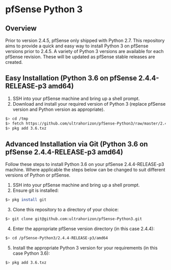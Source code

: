 # pfSense Python 3


## Overview

Prior to version 2.4.5, pfSense only shipped with Python 2.7. This repository aims to provide a quick and easy way to install Python 3 on pfSense versions prior to 2.4.5. A variety of Python 3 versions are available for each pfSense revision. These will be updated as pfSense stable releases are created.

## Easy Installation (Python 3.6 on pfSense 2.4.4-RELEASE-p3 amd64)

1. SSH into your pfSense machine and bring up a shell prompt.
2. Download and install your required version of Python 3 (replace pfSense version and Python version as appropriate).
```sh
$> cd /tmp
$> fetch https://github.com/ultrahorizon/pfSense-Python3/raw/master/2.4.4-RELEASE-p3/amd64/3.6.txz
$> pkg add 3.6.txz
``` 

## Advanced Installation via Git (Python 3.6 on pfSense 2.4.4-RELEASE-p3 amd64)

Follow these steps to install Python 3.6 on your pfSense 2.4.4-RELEASE-p3 machine. Where applicable the steps below can be changed to suit different versions of Python or pfSense.

1. SSH into your pfSense machine and bring up a shell prompt.
2. Ensure git is installed:
```sh
$> pkg install git
``` 

3. Clone this repository to a directory of your choice:
```sh
$> git clone git@github.com:ultrahorizon/pfSense-Python3.git
``` 

4. Enter the appropriate pfSense version directory (in this case 2.4.4):
```sh
$> cd /pfSense-Python3/2.4.4-RELEASE-p3/amd64
``` 

5. Install the appropriate Python 3 version for your requirements (in this case Python 3.6):
```sh
$> pkg add 3.6.txz
```
